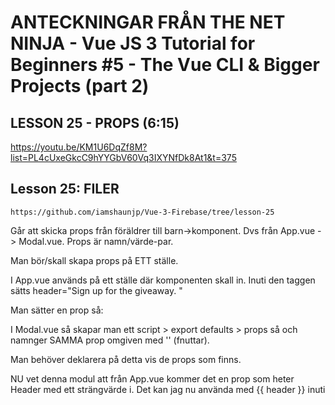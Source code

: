 # ANTECKNINGAR FRÅN THE NET NINJA - Vue JS 3 Tutorial for Beginners #5 - The Vue CLI & Bigger Projects (part 2)


## LESSON 25 - PROPS (6:15)
https://youtu.be/KM1U6DqZf8M?list=PL4cUxeGkcC9hYYGbV60Vq3IXYNfDk8At1&t=375

## Lesson 25: FILER
    https://github.com/iamshaunjp/Vue-3-Firebase/tree/lesson-25


Går att skicka props från föräldrer till barn->komponent. Dvs från App.vue -> Modal.vue. Props är namn/värde-par.

Man bör/skall skapa props på ETT ställe. 

I App.vue används <Modal XXXXX > på ett ställe där komponenten skall in. Inuti den taggen sätts header="Sign up for the giveaway. "

Man sätter en prop så:

<Modal header="My header text" >

I Modal.vue så skapar man ett script > export defaults > props så och namnger SAMMA prop omgiven med '' (fnuttar).

Man behöver deklarera på detta vis de props som finns.

<script>
    export default {
        props: ['header']
    }
    </script>

NU vet denna modul att från App.vue kommer det en prop som heter Header med ett strängvärde i. Det kan jag nu använda med {{ header }} inuti 
<template>-taggen i Modal.vue.


Man kan skapa ett gäng props inuti <Modal propname="propvalue", propname2="propvalue2">

OBS! Detta är bara för strängar. 

Nu kommer vi till data-bindings! 

Vill man inuti <Modal> skicka en boolean, siffra, array eller objekt (dvs inte en sträng), så måste man göra "data-binding".
https://vuejs.org/api/built-in-directives.html#v-bind

Vad det gör är att man knyter en prop till ett uttryck (som kan vara bool, siffra, array, objekt).

Skrivs så: 

<Modal v-bind:header="['shaun', 4, true]">

Detta knyter ihop "header" med detta värde. Det innanför "" utvärderas och är en array i detta fall.

Eller med Shorthand: 

<Modal :header="['shaun', 4, true]">

Man kan OCKSÅ innanför "" ange namnet på en variabel man sätter i ett data-objekt så, här sätts några variabler:

    export default {
    name: "App",
    components: { Modal },

    data () {
        return {
    title: 'My first Vue App! :)',
    header: 'Sign up for the giveway',
    text: 'Grab your ninja swag for half price',
        }
    } 
    }

Att skicka title, header och text från App.vue till Modal.vue görs så:

<Modal :title="title" :header="header" :text="text">

Dvs :title är en prop och title är namnet på variablen, där värdet kommer från script > export default > data () {}. 
Ref om data: https://vuejs.org/api/options-state.html#data

